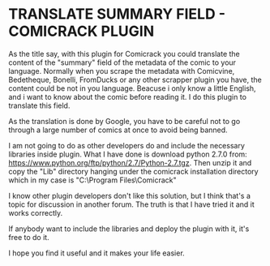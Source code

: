 
#                           TRANSLATE SUMMARY FIELD - COMICRACK PLUGIN

As the title say, with this plugin for Comicrack you could translate the content of the "summary" field of the metadata of the comic
to your language. Normally when you scrape the metadata with Comicvine, Bedetheque, Bonelli, FromDucks or any other scrapper plugin you have, the content could be not in you language. 
Beacuse i only know a little English, and i want to know about the comic before reading it. I do this plugin to translate this field.

As the translation is done by Google, you have to be careful not to go through a large number of comics at once to avoid being banned.

I am not going to do as other developers do and include the necessary libraries inside plugin. What I have done is download python 2.7.0 from:
https://www.python.org/ftp/python/2.7/Python-2.7.tgz. 
Then unzip it and copy the "Lib" directory hanging under the comicrack installation directory which in my case is "C:\Program Files\Comicrack"

I know other plugin developers don't like this solution, but I think that's a topic for discussion in another forum.
The truth is that I have tried it and it works correctly.

If anybody want to include the libraries and deploy the plugin with it, it's free to do it.

I hope you find it useful and it makes your life easier.

